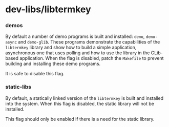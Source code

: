 # dev-libs/libtermkey

### demos
By default a number of demo programs is built and installed: `demo`, `demo-async` and `demo-glib`. These programs demonstrate the capabilities of the `libtermkey` library and show how to build a simple application, asynchronous one that uses polling and how to use the library in the GLib-based application. When the flag is disabled, patch the `Makefile` to prevent building and installing these demo programs.

It is safe to disable this flag.

### static-libs
By default, a statically linked version of the `libtermkey` is built and installed into the system. When this flag is disabled, the static library will not be installed.

This flag should only be enabled if there is a need for the static library.
